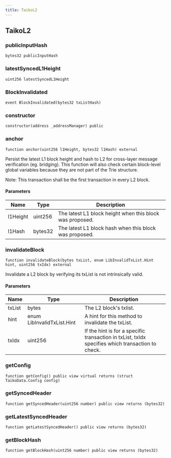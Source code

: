 ```yaml
---
title: TaikoL2
---
```


## TaikoL2

### publicInputHash

```solidity
bytes32 publicInputHash
```

### latestSyncedL1Height

```solidity
uint256 latestSyncedL1Height
```

### BlockInvalidated

```solidity
event BlockInvalidated(bytes32 txListHash)
```

### constructor

```solidity
constructor(address _addressManager) public
```

### anchor

```solidity
function anchor(uint256 l1Height, bytes32 l1Hash) external
```

Persist the latest L1 block height and hash to L2 for cross-layer
message verification (eg. bridging). This function will also check
certain block-level global variables because they are not part of the
Trie structure.

Note: This transaction shall be the first transaction in every L2 block.

#### Parameters

| Name     | Type    | Description                                              |
| -------- | ------- | -------------------------------------------------------- |
| l1Height | uint256 | The latest L1 block height when this block was proposed. |
| l1Hash   | bytes32 | The latest L1 block hash when this block was proposed.   |

### invalidateBlock

```solidity
function invalidateBlock(bytes txList, enum LibInvalidTxList.Hint hint, uint256 txIdx) external
```

Invalidate a L2 block by verifying its txList is not intrinsically valid.

#### Parameters

| Name   | Type                       | Description                                                                                      |
| ------ | -------------------------- | ------------------------------------------------------------------------------------------------ |
| txList | bytes                      | The L2 block's txlist.                                                                           |
| hint   | enum LibInvalidTxList.Hint | A hint for this method to invalidate the txList.                                                 |
| txIdx  | uint256                    | If the hint is for a specific transaction in txList, txIdx specifies which transaction to check. |

### getConfig

```solidity
function getConfig() public view virtual returns (struct TaikoData.Config config)
```

### getSyncedHeader

```solidity
function getSyncedHeader(uint256 number) public view returns (bytes32)
```

### getLatestSyncedHeader

```solidity
function getLatestSyncedHeader() public view returns (bytes32)
```

### getBlockHash

```solidity
function getBlockHash(uint256 number) public view returns (bytes32)
```
